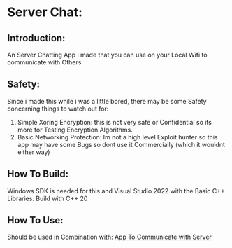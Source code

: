 # Server Chat:

## Introduction:
An Server Chatting App i made that you can use on your Local Wifi to communicate with Others.

## Safety:
Since i made this while i was a little bored, there may be some Safety concerning things to watch out for:
1. Simple Xoring Encryption: this is not very safe or Confidential so its more for Testing Encryption Algorithms.
2. Basic Networking Protection: Im not a high level Exploit hunter so this app may have some Bugs so dont use it Commercially (which it wouldnt either way)

## How To Build:
Windows SDK is needed for this and Visual Studio 2022 with the Basic C++ Libraries.
Build with C++ 20

## How To Use:
Should be used in Combination with: [App To Communicate with Server](https://1.1.1.1)
